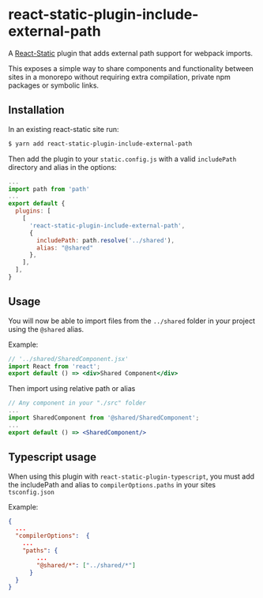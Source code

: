# react-static-plugin-include-external-path

A [React-Static](https://react-static.js.org) plugin that adds external path support for webpack imports.

This exposes a simple way to share components and functionality between sites in a monorepo without requiring extra compilation, private npm packages or symbolic links.

## Installation

In an existing react-static site run:

```bash
$ yarn add react-static-plugin-include-external-path
```

Then add the plugin to your `static.config.js` with a valid `includePath` directory and alias in the options:

```javascript
...
import path from 'path'
...
export default {
  plugins: [
    [
      'react-static-plugin-include-external-path',
      {
        includePath: path.resolve('../shared'),
        alias: "@shared"
      },
    ],
  ],
}
```

## Usage
You will now be able to import files from the `../shared` folder in your project using the `@shared` alias.

Example:
```jsx
// '../shared/SharedComponent.jsx'
import React from 'react';
export default () => <div>Shared Component</div>
```
Then import using relative path or alias
```jsx
// Any component in your "./src" folder
...
import SharedComponent from '@shared/SharedComponent';
...
export default () => <SharedComponent/>
```

## Typescript usage
When using this plugin with `react-static-plugin-typescript`, you must add the includePath and alias to `compilerOptions.paths` in your sites `tsconfig.json`

Example:
```json
{
  ...
  "compilerOptions":  {
    ...
    "paths": {
        ... 
        "@shared/*": ["../shared/*"]
      }
  }
}
```
